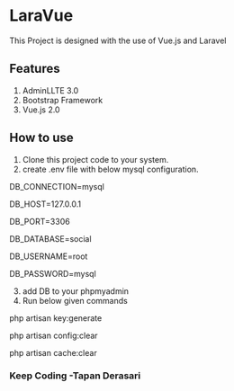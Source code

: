 
# LaraVue

This Project is designed with the use of Vue.js and Laravel

## Features
1. AdminLLTE 3.0
2. Bootstrap Framework
3. Vue.js 2.0

## How to use
1. Clone this project code to your system.
2. create .env file with below mysql configuration.

DB_CONNECTION=mysql

DB_HOST=127.0.0.1

DB_PORT=3306

DB_DATABASE=social

DB_USERNAME=root

DB_PASSWORD=mysql

3. add DB to your phpmyadmin
4. Run below given commands

php artisan key:generate

php artisan config:clear

php artisan cache:clear



### Keep Coding -Tapan Derasari

